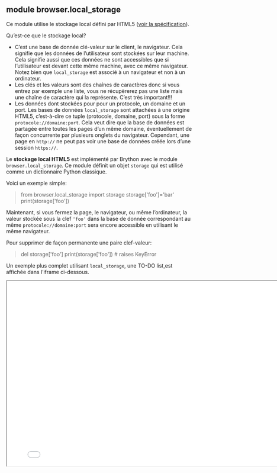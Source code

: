 module **browser.local_storage**
--------------------------------

Ce module utilise le stockage local défini par HTML5
([voir la spécification](http://dev.w3.org/html5/webstorage/#the-localstorage-attribute)).

Qu’est-ce que le stockage local?

- C’est une base de donnée clé-valeur sur le client, le navigateur. Cela
  signifie que les données de l’utilisateur sont stockées sur leur machine.
  Cela signifie aussi que ces données ne sont accessibles que si l’utilisateur
  est devant cette même machine, avec ce même navigateur. Notez bien que
  `local_storage` est associé à un navigateur et non à un ordinateur.
- Les clés et les valeurs sont des chaînes de caractères donc si vous entrez
  par exemple une liste, vous ne récupèrerez pas une liste mais une chaîne
  de caractère qui la représente. C’est très important!!!
- Les données dont stockées pour pour un protocole, un domaine et un port.
  Les bases de données `local_storage` sont attachées à une origine HTML5,
  c’est-à-dire ce tuple (protocole, domaine, port) sous la forme
  `protocole://domaine:port`. Cela veut dire que la base de données est partagée
  entre toutes les pages d’un même domaine, éventuellement de façon
  concurrente par plusieurs onglets du navigateur. Cependant, une page en
  `http://` ne peut pas voir une base de données créée lors d’une session
  `https://`.

Le **stockage local HTML5** est implémenté par Brython avec le module
`browser.local_storage`. Ce module définit un objet `storage` qui est utilisé
comme un dictionnaire Python classique.

Voici un exemple simple:

>    from browser.local_storage import storage
>    storage['foo']='bar'
>    print(storage['foo'])

Maintenant, si vous fermez la page, le navigateur, ou même l’ordinateur, la
valeur stockée sous la clef `'foo'` dans la base de donnée correspondant au
même `protocole://domaine:port` sera encore accessible en utilisant le même
navigateur.

Pour supprimer de façon permanente une paire clef-valeur:

>    del storage['foo']
>    print(storage['foo']) # raises KeyError

Un exemple plus complet utilisant `local_storage`, une TO-DO list,est affichée
dans l’iframe ci-dessous.

<iframe src="../en/examples/local_storage/local-storage-example.html" width=800, height=500></iframe>

